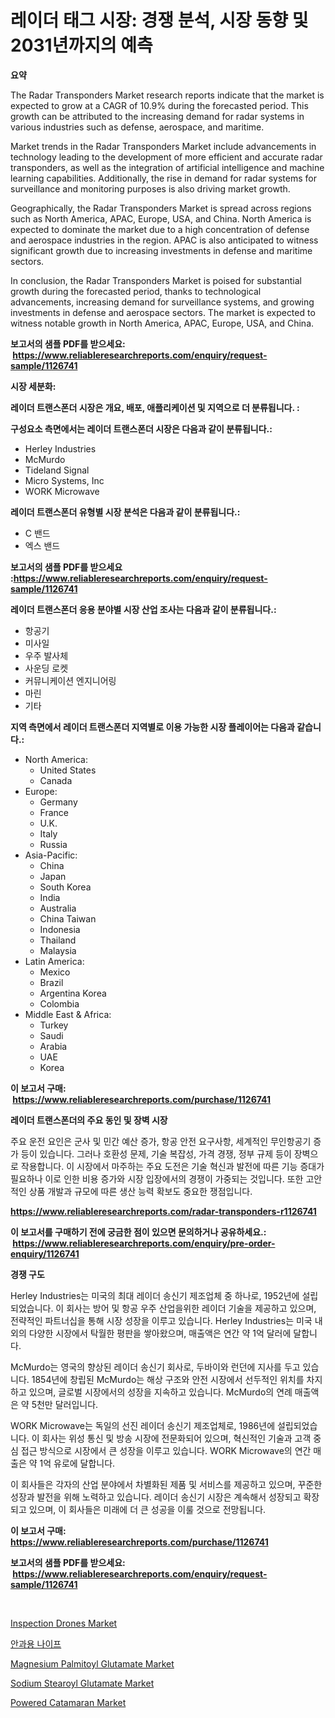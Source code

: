 <p><h1>레이더 태그 시장: 경쟁 분석, 시장 동향 및 2031년까지의 예측</h1></p><p><strong>요약</strong></p>
<p><p>The Radar Transponders Market research reports indicate that the market is expected to grow at a CAGR of 10.9% during the forecasted period. This growth can be attributed to the increasing demand for radar systems in various industries such as defense, aerospace, and maritime.</p><p>Market trends in the Radar Transponders Market include advancements in technology leading to the development of more efficient and accurate radar transponders, as well as the integration of artificial intelligence and machine learning capabilities. Additionally, the rise in demand for radar systems for surveillance and monitoring purposes is also driving market growth.</p><p>Geographically, the Radar Transponders Market is spread across regions such as North America, APAC, Europe, USA, and China. North America is expected to dominate the market due to a high concentration of defense and aerospace industries in the region. APAC is also anticipated to witness significant growth due to increasing investments in defense and maritime sectors.</p><p>In conclusion, the Radar Transponders Market is poised for substantial growth during the forecasted period, thanks to technological advancements, increasing demand for surveillance systems, and growing investments in defense and aerospace sectors. The market is expected to witness notable growth in North America, APAC, Europe, USA, and China.</p></p>
<p><strong>보고서의 샘플 PDF를 받으세요: &nbsp;<a href="https://www.reliableresearchreports.com/enquiry/request-sample/1126741">https://www.reliableresearchreports.com/enquiry/request-sample/1126741</a></strong></p>
<p><strong>시장 세분화:</strong></p>
<p><strong> 레이더 트랜스폰더 시장은 개요, 배포, 애플리케이션 및 지역으로 더 분류됩니다. :</strong></p>
<p><strong>구성요소 측면에서는 레이더 트랜스폰더 시장은 다음과 같이 분류됩니다.:</strong></p>
<p><ul><li>Herley Industries</li><li>McMurdo</li><li>Tideland Signal</li><li>Micro Systems, Inc</li><li>WORK Microwave</li></ul></p>
<p><strong> 레이더 트랜스폰더 유형별 시장 분석은 다음과 같이 분류됩니다.:</strong></p>
<p><ul><li>C 밴드</li><li>엑스 밴드</li></ul></p>
<p><strong>보고서의 샘플 PDF를 받으세요 :<a href="https://www.reliableresearchreports.com/enquiry/request-sample/1126741">https://www.reliableresearchreports.com/enquiry/request-sample/1126741</a></strong></p>
<p><strong> 레이더 트랜스폰더 응용 분야별 시장 산업 조사는 다음과 같이 분류됩니다.:</strong></p>
<p><ul><li>항공기</li><li>미사일</li><li>우주 발사체</li><li>사운딩 로켓</li><li>커뮤니케이션 엔지니어링</li><li>마린</li><li>기타</li></ul></p>
<p><strong>지역 측면에서 레이더 트랜스폰더 지역별로 이용 가능한 시장 플레이어는 다음과 같습니다.:</strong></p>
<p><ul>
    <li>
        North America:
        <ul>
            <li>United States</li>
            <li>Canada</li>
        </ul>
    </li>
    <li>
        Europe:
        <ul>
            <li>Germany</li>
            <li>France</li>
            <li>U.K.</li>
            <li>Italy</li>
            <li>Russia</li>
        </ul>
    </li>
    <li>
        Asia-Pacific:
        <ul>
            <li>China</li>
            <li>Japan</li>
            <li>South Korea</li>
            <li>India</li>
            <li>Australia</li>
            <li>China Taiwan</li>
            <li>Indonesia</li>
            <li>Thailand</li>
            <li>Malaysia</li>
        </ul>
    </li>
    <li>
        Latin America:
        <ul>
            <li>Mexico</li>
            <li>Brazil</li>
            <li>Argentina Korea</li>
            <li>Colombia</li>
        </ul>
    </li>
    <li>
        Middle East & Africa:
        <ul>
            <li>Turkey</li>
            <li>Saudi</li>
            <li>Arabia</li>
            <li>UAE</li>
            <li>Korea</li>
        </ul>
    </li>
    </ul></p>
<p><strong>이 보고서 구매: &nbsp;<a href="https://www.reliableresearchreports.com/purchase/1126741">https://www.reliableresearchreports.com/purchase/1126741</a></strong></p>
<p><strong>레이더 트랜스폰더의 주요 동인 및 장벽 시장</strong></p>
<p><p>주요 운전 요인은 군사 및 민간 예산 증가, 항공 안전 요구사항, 세계적인 무인항공기 증가 등이 있습니다. 그러나 호환성 문제, 기술 복잡성, 가격 경쟁, 정부 규제 등이 장벽으로 작용합니다. 이 시장에서 마주하는 주요 도전은 기술 혁신과 발전에 따른 기능 증대가 필요하나 이로 인한 비용 증가와 시장 입장에서의 경쟁이 가중되는 것입니다. 또한 고안적인 상품 개발과 규모에 따른 생산 능력 확보도 중요한 쟁점입니다.</p></p>
<p><strong><a href="https://www.reliableresearchreports.com/radar-transponders-r1126741">https://www.reliableresearchreports.com/radar-transponders-r1126741</a></strong></p>
<p><strong>이 보고서를 구매하기 전에 궁금한 점이 있으면 문의하거나 공유하세요.: &nbsp;<a href="https://www.reliableresearchreports.com/enquiry/pre-order-enquiry/1126741">https://www.reliableresearchreports.com/enquiry/pre-order-enquiry/1126741</a></strong></p>
<p><strong>경쟁 구도</strong></p>
<p><p>Herley Industries는 미국의 최대 레이더 송신기 제조업체 중 하나로, 1952년에 설립되었습니다. 이 회사는 방어 및 항공 우주 산업을위한 레이더 기술을 제공하고 있으며, 전략적인 파트너십을 통해 시장 성장을 이루고 있습니다. Herley Industries는 미국 내외의 다양한 시장에서 탁월한 평판을 쌓아왔으며, 매출액은 연간 약 1억 달러에 달합니다.</p><p>McMurdo는 영국의 향상된 레이더 송신기 회사로, 두바이와 런던에 지사를 두고 있습니다. 1854년에 창립된 McMurdo는 해상 구조와 안전 시장에서 선두적인 위치를 차지하고 있으며, 글로벌 시장에서의 성장을 지속하고 있습니다. McMurdo의 연례 매출액은 약 5천만 달러입니다.</p><p>WORK Microwave는 독일의 선진 레이더 송신기 제조업체로, 1986년에 설립되었습니다. 이 회사는 위성 통신 및 방송 시장에 전문화되어 있으며, 혁신적인 기술과 고객 중심 접근 방식으로 시장에서 큰 성장을 이루고 있습니다. WORK Microwave의 연간 매출은 약 1억 유로에 달합니다.</p><p>이 회사들은 각자의 산업 분야에서 차별화된 제품 및 서비스를 제공하고 있으며, 꾸준한 성장과 발전을 위해 노력하고 있습니다. 레이더 송신기 시장은 계속해서 성장되고 확장되고 있으며, 이 회사들은 미래에 더 큰 성공을 이룰 것으로 전망됩니다.</p></p>
<p><strong>이 보고서 구매: &nbsp; <a href="https://www.reliableresearchreports.com/purchase/1126741">https://www.reliableresearchreports.com/purchase/1126741</a></strong></p>
<p><strong>보고서의 샘플 PDF를 받으세요: &nbsp;<a href="https://www.reliableresearchreports.com/enquiry/request-sample/1126741">https://www.reliableresearchreports.com/enquiry/request-sample/1126741</a></strong><strong></strong></p>
<p>&nbsp;</p>
<p><p><a href="https://github.com/juancolorado15/Market-Research-Report-List-2/blob/main/inspection-drones-market.md">Inspection Drones Market</a></p><p><a href="https://github.com/CliftonFisher9067/Market-Research-Report-List-1/blob/main/641294324598.md">안과용 나이프</a></p><p><a href="https://issuu.com/reportprime-2/docs/magnesium-palmitoyl-glutamate-market-size-2030.ppt">Magnesium Palmitoyl Glutamate Market</a></p><p><a href="https://issuu.com/reportprime-2/docs/sodium-stearoyl-glutamate-market-size-2030.pptx">Sodium Stearoyl Glutamate Market</a></p><p><a href="https://github.com/mahnoor2003/Market-Research-Report-List-4/blob/main/powered-catamaran-market.md">Powered Catamaran Market</a></p></p>